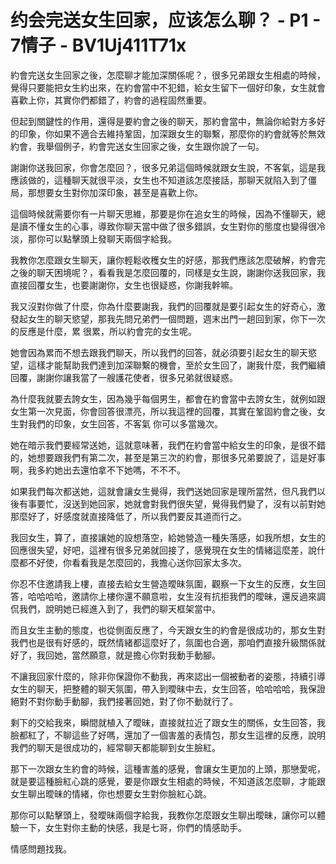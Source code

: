 # 约会完送女生回家，应该怎么聊？ - P1 - 7情子 - BV1Uj411T71x

約會完送女生回家之後，怎麼聊才能加深關係呢？，很多兄弟跟女生相處的時候，覺得只要能把女生約出來，在約會當中不犯錯，給女生留下一個好印象，女生就會喜歡上你，其實你們都錯了，約會的過程固然重要。

但起到關鍵性的作用，還得是要約會之後的聊天，那約會當中，無論你給對方多好的印象，你如果不適合去維持鞏固，加深跟女生的聯繫，那麼你的約會就等於無效約會，我舉個例子，約會完送女生回家之後，女生跟你說了一句。

謝謝你送我回家，你會怎麼回？，很多兄弟這個時候就跟女生說，不客氣，這是我應該做的，這種聊天就很平淡，女生也不知道該怎麼接話，那聊天就陷入到了僵局，那想要女生對你加深印象，甚至是喜歡上你。

這個時候就需要你有一片聊天思維，那要是你在追女生的時候，因為不懂聊天，總是讀不懂女生的心事，導致你聊天當中做了很多錯誤，女生對你的態度也變得很冷淡，那你可以點擊頭上發聊天兩個字給我。

我教你怎麼跟女生聊天，讓你輕鬆收穫女生的好感，那我們應該怎麼破解，約會完之後的聊天困境呢？，看看我是怎麼回覆的，同樣是女生說，謝謝你送我回家，我直接回覆女生，也要謝謝你，女生也很疑惑，你謝我幹嘛。

我又沒對你做了什麼，你為什麼要謝我，我們的回覆就是要引起女生的好奇心，激發起女生的聊天慾望，那我先問兄弟們一個問題，週末出門一趟回到家，你下一次的反應是什麼，累 很累，所以約會完的女生呢。

她會因為累而不想去跟我們聊天，所以我們的回答，就必須要引起女生的聊天慾望，這樣才能幫助我們達到加深聯繫的機會，至於女生回了，謝我什麼，我們繼續回覆，謝謝你讓我當了一艘護花使者，很多兄弟就很疑惑。

為什麼我就要去誇女生，因為幾乎每個男生，都會在約會當中去誇女生，就例如跟女生第一次見面，你會回答很漂亮，所以我這裡的回覆，其實在鞏固約會之後，女生對我們的印象，女生回答，不客氣 你可以多當幾次。

她在暗示我們要經常送她，這就意味著，我們在約會當中給女生的印象，是很不錯的，她想要跟我們有第二次，甚至是第三次的約會，那很多兄弟要說了，這是好事啊，我多約她出去還怕拿不下她嗎，不不不。

如果我們每次都送她，這就會讓女生覺得，我們送她回家是理所當然，但凡我們以後有事要忙，沒送到她回家，她就會對我們很失望，覺得我們變了，沒有以前對她那麼好了，好感度就直接降低了，所以我們要反其道而行之。

我回女生，算了，直接讓她的設想落空，給她營造一種失落感，如我所想，女生的回應很失望，好吧，這裡有很多兄弟就回接了，感覺現在女生的情緒這麼差，說什麼都不好使，你看看我是怎麼回的，我擔心送你回家太多次。

你忍不住邀請我上樓，直接去給女生營造曖昧氛圍，觀察一下女生的反應，女生回答，哈哈哈哈，邀請你上樓你還不願意啦，女生沒有抗拒我們的曖昧，還反過來調侃我們，說明她已經進入到了，我們的聊天框架當中。

而且女生主動的態度，也從側面反應了，今天跟女生的約會是很成功的，那女生對我們也是很有好感的，既然情緒都這麼好了，氛圍也合適，那咱們直接升級關係就好了，我回她，當然願意，就是擔心你對我動手動腳。

不讓我回家什麼的，除非你保證你不動我，再來認出一個被動者的姿態，持續引導女生的聊天，把整體的聊天氛圍，帶入到曖昧中去，女生回答，哈哈哈哈，我保證絕對不對你動手動腳，我們接著回她，對了你不動就行了。

剩下的交給我來，瞬間就植入了曖昧，直接就拉近了跟女生的關係，女生回答，我臉都紅了，不聊這些了好嗎，還加了一個害羞的表情包，那女生這裡的反應，說明我們的聊天是很成功的，經常聊天都能聊到女生臉紅。

那下一次跟女生約會的時候，這種害羞的感覺，會讓女生更加的上頭，那戀愛呢，就是要這種臉紅心跳的感覺，要是你跟女生相處的時候，不知道該怎麼聊，才能跟女生聊出曖昧的情緒，你也想要女生對你臉紅心跳。

那你可以點擊頭上，發曖昧兩個字給我，我教你怎麼跟女生聊出曖昧，讓你可以體驗一下，女生對你主動的快感，我是七哥，你們的情感助手。

情感問題找我。